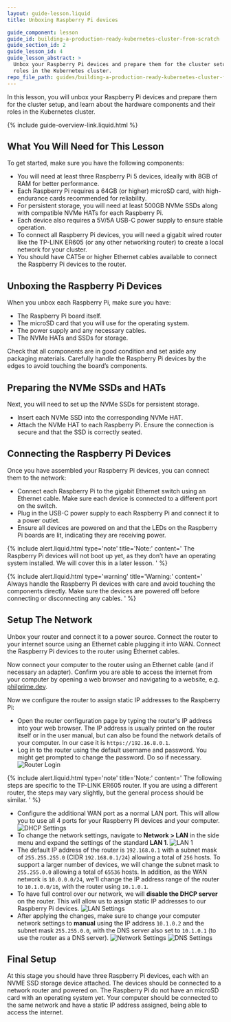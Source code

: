 ```yaml
---
layout: guide-lesson.liquid
title: Unboxing Raspberry Pi devices

guide_component: lesson
guide_id: building-a-production-ready-kubernetes-cluster-from-scratch
guide_section_id: 2
guide_lesson_id: 4
guide_lesson_abstract: >
  Unbox your Raspberry Pi devices and prepare them for the cluster setup. Learn about the hardware components and their
  roles in the Kubernetes cluster.
repo_file_path: guides/building-a-production-ready-kubernetes-cluster-from-scratch/lesson-4.md
---
```


In this lesson, you will unbox your Raspberry Pi devices and prepare them for the cluster setup, and learn about the
hardware components and their roles in the Kubernetes cluster.

{% include guide-overview-link.liquid.html %}

## What You Will Need for This Lesson

To get started, make sure you have the following components:

- You will need at least three Raspberry Pi 5 devices, ideally with 8GB of RAM for better performance.
- Each Raspberry Pi requires a 64GB (or higher) microSD card, with high-endurance cards recommended for reliability.
- For persistent storage, you will need at least 500GB NVMe SSDs along with compatible NVMe HATs for each Raspberry Pi.
- Each device also requires a 5V/5A USB-C power supply to ensure stable operation.
- To connect all Raspberry Pi devices, you will need a gigabit wired router like the TP-LINK ER605 (or any other
  networking router) to create a local network for your cluster.
- You should have CAT5e or higher Ethernet cables available to connect the Raspberry Pi devices to the router.

## Unboxing the Raspberry Pi Devices

When you unbox each Raspberry Pi, make sure you have:

- The Raspberry Pi board itself.
- The microSD card that you will use for the operating system.
- The power supply and any necessary cables.
- The NVMe HATs and SSDs for storage.

Check that all components are in good condition and set aside any packaging materials. Carefully handle the Raspberry Pi
devices by the edges to avoid touching the board’s components.

## Preparing the NVMe SSDs and HATs

Next, you will need to set up the NVMe SSDs for persistent storage.

- Insert each NVMe SSD into the corresponding NVMe HAT.
- Attach the NVMe HAT to each Raspberry Pi. Ensure the connection is secure and that the SSD is correctly seated.

## Connecting the Raspberry Pi Devices

Once you have assembled your Raspberry Pi devices, you can connect them to the network:

- Connect each Raspberry Pi to the gigabit Ethernet switch using an Ethernet cable. Make sure each device is connected
  to a different port on the switch.
- Plug in the USB-C power supply to each Raspberry Pi and connect it to a power outlet.
- Ensure all devices are powered on and that the LEDs on the Raspberry Pi boards are lit, indicating they are receiving
  power.

{% include alert.liquid.html type='note' title='Note:' content='
The Raspberry Pi devices will not boot up yet, as they don’t have an operating system installed. We will cover this in a later lesson.
' %}

{% include alert.liquid.html type='warning' title='Warning:' content='
Always handle the Raspberry Pi devices with care and avoid touching the components directly. Make sure the devices are
powered off before connecting or disconnecting any cables.
' %}

## Setup The Network

Unbox your router and connect it to a power source. Connect the router to your internet source using an Ethernet cable
plugging it into WAN. Connect the Raspberry Pi devices to the router using Ethernet cables.

Now connect your computer to the router using an Ethernet cable (and if necessary an adapter). Confirm you are able to
access the internet from your computer by opening a web browser and navigating to a website, e.g.
[philprime.dev](https://philprime.dev).

Now we configure the router to assign static IP addresses to the Raspberry Pi:

- Open the router configuration page by typing the router's IP address into your web browser. The IP address is usually
  printed on the router itself or in the user manual, but can also be found the network details of your computer. In our
  case it is `https://192.16.8.0.1`.
- Log in to the router using the default username and password. You might get prompted to change the password. Do so if
  necessary.
  ![Router Login](/assets/blog/2024-09-15-building-a-production-ready-kubernetes-cluster-from-scratch/router-setup-1.png)

{% include alert.liquid.html type='note' title='Note:' content='
The following steps are specific to the TP-LINK ER605 router. If you are using a different router, the steps may
vary slightly, but the general process should be similar.
' %}

- Configure the additional WAN port as a normal LAN port. This will allow you to use all 4 ports for your Raspberry Pi
  devices and your computer.
  ![DHCP Settings](/assets/blog/2024-09-15-building-a-production-ready-kubernetes-cluster-from-scratch/router-setup-2.png)
- To change the network settings, navigate to **Network > LAN** in the side menu and expand the settings of the standard
  **LAN 1**.
  ![LAN 1](/assets/blog/2024-09-15-building-a-production-ready-kubernetes-cluster-from-scratch/router-setup-3.png)
- The default IP address of the router is `192.168.0.1` with a subnet mask of `255.255.255.0` (CIDR `192.168.0.1/24`)
  allowing a total of `256` hosts. To support a larger number of devices, we will change the subnet mask to
  `255.255.0.0` allowing a total of `65536` hosts. In addition, as the WAN network is `10.0.0.0/24`, we'll change the IP
  address range of the router to `10.1.0.0/16`, with the router using `10.1.0.1`.
- To have full control over our network, we will **disable the DHCP server** on the router. This will allow us to assign
  static IP addresses to our Raspberry Pi devices.
  ![LAN Settings](/assets/blog/2024-09-15-building-a-production-ready-kubernetes-cluster-from-scratch/router-setup-4.png)
- After applying the changes, make sure to change your computer network settings to **manual** using the IP address
  `10.1.0.2` and the subnet mask `255.255.0.0`, with the DNS server also set to `10.1.0.1` (to use the router as a DNS
  server).
  ![Network Settings](/assets/blog/2024-09-15-building-a-production-ready-kubernetes-cluster-from-scratch/router-setup-5.png)
  ![DNS Settings](/assets/blog/2024-09-15-building-a-production-ready-kubernetes-cluster-from-scratch/router-setup-6.png)

## Final Setup

At this stage you should have three Raspberry Pi devices, each with an NVME SSD storage device attached. The devices
should be connected to a network router and powered on. The Raspberry Pi do not have an microSD card with an operating
system yet. Your computer should be connected to the same network and have a static IP address assigned, being able to
access the internet.
